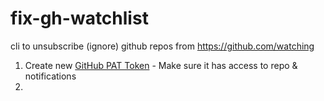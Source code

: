 # fix-gh-watchlist

cli to unsubscribe (ignore) github repos from https://github.com/watching

1. Create new [GitHub PAT Token](https://github.com/settings/tokens/new?description=Fix+watchlist+token&scopes=repo,notifications) - Make sure it has access to repo & notifications
2.
